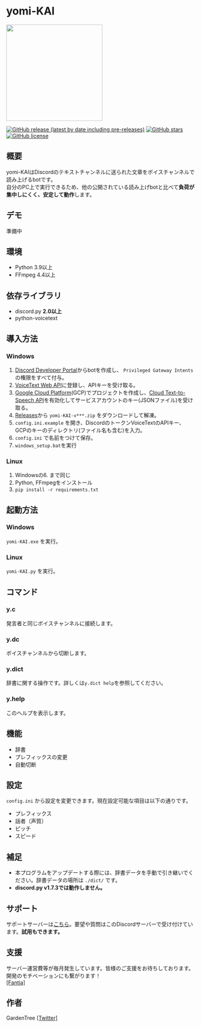 # yomi-KAI

<img src="https://user-images.githubusercontent.com/57281730/133915187-dca595e9-bbb5-4c6b-9ef0-88a3d3d20385.png" width="256">

[![GitHub release (latest by date including pre-releases)](https://img.shields.io/github/v/release/Garden-Tree/yomi-KAI?include_prereleases)](https://github.com/Garden-Tree/yomi-KAI/releases)
[![GitHub stars](https://img.shields.io/github/stars/Garden-Tree/yomi-KAI)](https://github.com/Garden-Tree/yomi-KAI/stargazers)
[![GitHub license](https://img.shields.io/github/license/Garden-Tree/yomi-KAI)](https://github.com/Garden-Tree/yomi-KAI/blob/main/LICENSE)

## 概要

yomi-KAIはDiscordのテキストチャンネルに送られた文章をボイスチャンネルで読み上げるbotです。  
自分のPC上で実行できるため、他の公開されている読み上げbotと比べて**負荷が集中しにくく、安定して動作**します。

## デモ

準備中

## 環境

- Python 3.9以上
- FFmpeg 4.4以上

## 依存ライブラリ

- discord.py **2.0以上**
- python-voicetext

## 導入方法

### Windows

1. [Discord Developer Portal](https://discord.com/developers/applications)からbotを作成し、 `Privileged Gateway Intents` の権限をすべて付与。
1. [VoiceText Web API](https://cloud.voicetext.jp/webapi)に登録し、APIキーを受け取る。
1. [Google Cloud Platform](https://console.cloud.google.com/)(GCP)でプロジェクトを作成し、[Cloud Text-to-Speech API](https://cloud.google.com/text-to-speech?hl=ja)を有効化してサービスアカウントのキー(JSONファイル)を受け取る。
1. [Releases](https://github.com/Garden-Tree/yomi-KAI/releases/latest)から `yomi-KAI-v***.zip` をダウンロードして解凍。
1. `config.ini.example` を開き、DiscordのトークンVoiceTextのAPIキー、GCPのキーのディレクトリ(ファイル名も含む)を入力。
1. `config.ini` で名前をつけて保存。
1. `windows_setup.bat`を実行

### Linux

1. Windowsの6. まで同じ
1. Python, FFmpegをインストール
1. `pip install -r requirements.txt`

## 起動方法

### Windows

`yomi-KAI.exe` を実行。

### Linux

`yomi-KAI.py` を実行。

## コマンド

### y.c

発言者と同じボイスチャンネルに接続します。

### y.dc

ボイスチャンネルから切断します。

### y.dict

辞書に関する操作です。詳しくは`y.dict help`を参照してください。

### y.help

このヘルプを表示します。

## 機能

- 辞書
- プレフィックスの変更
- 自動切断

## 設定

`config.ini` から設定を変更できます。現在設定可能な項目は以下の通りです。

- プレフィックス
- 話者（声質）
- ピッチ
- スピード

## 補足

- 本プログラムをアップデートする際には、辞書データを手動で引き継いでください。辞書データの場所は `./dict/` です。
- **discord.py v1.7.3では動作しません。**

## サポート

サポートサーバーは[こちら](https://discord.gg/DWEQ2cP3KZ)。要望や質問はこのDiscordサーバーで受け付けています。**試用もできます。**

## 支援

サーバー運営費等が毎月発生しています。皆様のご支援をお待ちしております。開発のモチベーションにも繋がります！  
[[Fantia]](https://fantia.jp/fanclubs/254049)

## 作者

GardenTree [[Twitter]](https://twitter.com/Garden__Tree)
